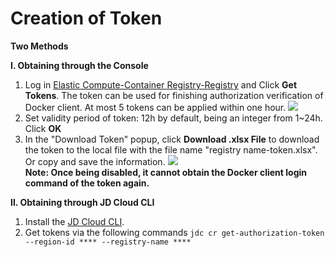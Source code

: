 # Creation of Token

 **Two Methods**

**I. Obtaining through the Console**

 1. Log in [Elastic Compute-Container Registry-Registry](https://cns-console.jdcloud.com/host/containerregistry/list) and Click **Get Tokens**. The token can be used for finishing authorization verification of Docker client. At most 5 tokens can be applied within one hour.
 ![](../../../image/Elastic-Compute/Container-Registry/获取临时令牌-EN.png)   
 2. Set validity period of token: 12h by default, being an integer from 1~24h. Click **OK**
 3. In the "Download Token" popup, click **Download .xlsx File** to download the token to the local file with the file name "registry name-token.xlsx". Or copy and save the information.
![](../../../image/Elastic-Compute/Container-Registry/下载临时令牌-EN.png)  
**Note: Once being disabled, it cannot obtain the Docker client login command of the token again.**

**II. Obtaining through JD Cloud CLI**

 1. Install the [JD Cloud CLI](https://docs.jdcloud.com/en/cli/introduction).
 2. Get tokens via the following commands
    `jdc cr get-authorization-token --region-id **** --registry-name ****`
